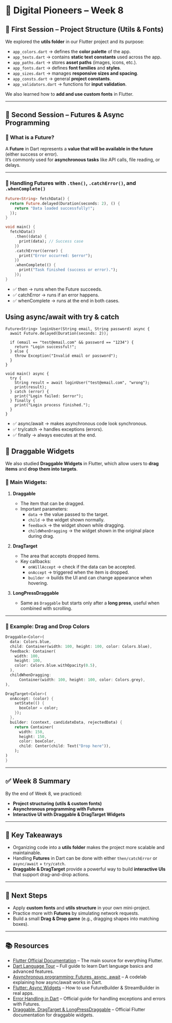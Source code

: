 # 🚀 Digital Pioneers – Week 8  

## 📌 First Session – Project Structure (Utils & Fonts)
We explored the **utils folder** in our Flutter project and its purpose:  

- `app_colors.dart` → defines the **color palette** of the app.  
- `app_texts.dart` → contains **static text constants** used across the app.  
- `app_paths.dart` → stores **asset paths** (images, icons, etc.).  
- `app_fonts.dart` → defines **font families** and **styles**.  
- `app_sizes.dart` → manages **responsive sizes and spacing**.  
- `app_consts.dart` → general **project constants**.  
- `app_validators.dart` → functions for **input validation**.  

We also learned how to **add and use custom fonts** in Flutter.  

---

## 📌 Second Session – Futures & Async Programming

### 🔹 What is a Future?
A **Future** in Dart represents a **value that will be available in the future** (either success or error).  
It’s commonly used for **asynchronous tasks** like API calls, file reading, or delays.  

---

### 🔹 Handling Futures with `.then()`, `.catchError()`, and `.whenComplete()`

```dart
Future<String> fetchData() {
  return Future.delayed(Duration(seconds: 2), () {
    return "Data loaded successfully!";
  });
}

void main() {
  fetchData()
    .then((data) {
      print(data); // Success case
    })
    .catchError((error) {
      print("Error occurred: $error");
    })
    .whenComplete(() {
      print("Task finished (success or error).");
    });
}

```
- ✅ then → runs when the Future succeeds.
- ✅ catchError → runs if an error happens.
- ✅ whenComplete → runs at the end in both cases.

## Using async/await with try & catch
```
Future<String> loginUser(String email, String password) async {
  await Future.delayed(Duration(seconds: 2));

  if (email == "test@email.com" && password == "1234") {
    return "Login successful!";
  } else {
    throw Exception("Invalid email or password");
  }
}

void main() async {
  try {
    String result = await loginUser("test@email.com", "wrong");
    print(result);
  } catch (error) {
    print("Login failed: $error");
  } finally {
    print("Login process finished.");
  }
}
```
- ✅ async/await → makes asynchronous code look synchronous.
- ✅ try/catch → handles exceptions (errors).
- ✅ finally → always executes at the end.
## 📌 Draggable Widgets
We also studied **Draggable Widgets** in Flutter, which allow users to **drag items** and **drop them into targets**.

### 🔹 Main Widgets:
1. **Draggable**  
   - The item that can be dragged.  
   - Important parameters:  
     - `data` → the value passed to the target.  
     - `child` → the widget shown normally.  
     - `feedback` → the widget shown while dragging.  
     - `childWhenDragging` → the widget shown in the original place during drag.  

2. **DragTarget**  
   - The area that accepts dropped items.  
   - Key callbacks:  
     - `onWillAccept` → check if the data can be accepted.  
     - `onAccept` → triggered when the item is dropped.  
     - `builder` → builds the UI and can change appearance when hovering.  

3. **LongPressDraggable**  
   - Same as `Draggable` but starts only after a **long press**, useful when combined with scrolling.  

---

### 🔹 Example: Drag and Drop Colors
```dart
Draggable<Color>(
  data: Colors.blue,
  child: Container(width: 100, height: 100, color: Colors.blue),
  feedback: Container(
    width: 100,
    height: 100,
    color: Colors.blue.withOpacity(0.5),
  ),
  childWhenDragging:
      Container(width: 100, height: 100, color: Colors.grey),
),

DragTarget<Color>(
  onAccept: (color) {
    setState(() {
      boxColor = color;
    });
  },
  builder: (context, candidateData, rejectedData) {
    return Container(
      width: 150,
      height: 150,
      color: boxColor,
      child: Center(child: Text("Drop here")),
    );
)
}

```
---

## ✅ Week 8 Summary
By the end of Week 8, we practiced:  
- **Project structuring (utils & custom fonts)**  
- **Asynchronous programming with Futures**  
- **Interactive UI with Draggable & DragTarget Widgets**  

---

## 🚀 Key Takeaways
- Organizing code into a **utils folder** makes the project more scalable and maintainable.  
- Handling **Futures** in Dart can be done with either `then/catchError` or `async/await` + `try/catch`.  
- **Draggable & DragTarget** provide a powerful way to build **interactive UIs** that support drag-and-drop actions.  

---

## 📝 Next Steps
- Apply **custom fonts** and **utils structure** in your own mini-project.  
- Practice more with **Futures** by simulating network requests.  
- Build a small **Drag & Drop game** (e.g., dragging shapes into matching boxes).  

---

## 📚 Resources

- [Flutter Official Documentation](https://docs.flutter.dev/) – The main source for everything Flutter.  
- [Dart Language Tour](https://dart.dev/guides/language/language-tour) – Full guide to learn Dart language basics and advanced features.  
- [Asynchronous programming: Futures, async, await](https://dart.dev/codelabs/async-await) – A codelab explaining how async/await works in Dart.  
- [Flutter: Async Widgets](https://docs.flutter.dev/cookbook/networking/fetch-data) – How to use FutureBuilder & StreamBuilder in real apps.  
- [Error Handling in Dart](https://dart.dev/guides/libraries/futures-error-handling) – Official guide for handling exceptions and errors with Futures.  
- [Draggable, DragTarget & LongPressDraggable](https://api.flutter.dev/flutter/widgets/Draggable-class.html) – Official Flutter documentation for draggable widgets.  

